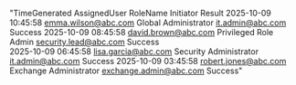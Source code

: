 "TimeGenerated            AssignedUser              RoleName                   Initiator              Result
2025-10-09 10:45:58     emma.wilson@abc.com       Global Administrator       it.admin@abc.com       Success
2025-10-09 08:45:58     david.brown@abc.com       Privileged Role Admin      security.lead@abc.com  Success  
2025-10-09 06:45:58     lisa.garcia@abc.com       Security Administrator     it.admin@abc.com       Success
2025-10-09 03:45:58     robert.jones@abc.com      Exchange Administrator     exchange.admin@abc.com Success"
